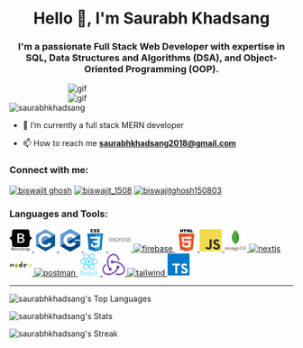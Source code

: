 <!--- - 👋 Hi, I’m @saurabhkhadsang
- 👀 I’m interested in ...
- 🌱 I’m currently learning ...
- 💞️ I’m looking to collaborate on ...
- 📫 How to reach me ...
--->

<h1 align="center">Hello 👋, I'm Saurabh Khadsang</h1>
<h3 align="center"> I'm a passionate Full Stack Web Developer with expertise in SQL, Data Structures and Algorithms (DSA), and Object-Oriented Programming (OOP). </h3>
<img align="right" alt="gif" width="400" src="https://user-images.githubusercontent.com/55389276/140866485-8fb1c876-9a8f-4d6a-98dc-08c4981eaf70.gif" <p align="left">
<img align="right" alt="gif" width="400" src="https://s6.gifyu.com/images/S4eGJ.gif" <p align="left">
 <img src="https://komarev.com/ghpvc/?username=saurabhkhadsang&label=Profile%20views&color=0e75b6&style=flat" alt="saurabhkhadsang" /> </p>

- 🌱 I’m currently a full stack MERN developer 

- 📫 How to reach me **saurabhkhadsang2018@gmail.com**


<h3 align="left">Connect with me:</h3>
<p align="left">
<a href="https://www.linkedin.com/in/saurabhkhadsang" target="blank"><img align="center" src="https://raw.githubusercontent.com/rahuldkjain/github-profile-readme-generator/master/src/images/icons/Social/linked-in-alt.svg" alt="biswajit ghosh" height="30" width="40" /></a>
<a href="https://instagram.com/saurabh.khadsang?igshid=NTc4MTIwNjQ2YQ==" target="blank"><img align="center" src="https://raw.githubusercontent.com/rahuldkjain/github-profile-readme-generator/master/src/images/icons/Social/instagram.svg" alt="biswajit_1508" height="30" width="40" /></a>
<a href="https://leetcode.com/saurabhkhadsang2018/" target="blank"><img align="center" src="https://raw.githubusercontent.com/rahuldkjain/github-profile-readme-generator/master/src/images/icons/Social/geeks-for-geeks.svg" alt="biswajitghosh150803" height="30" width="40" /></a>
</p>

<h3 align="left">Languages and Tools:</h3>
<p align="left"> <a href="https://getbootstrap.com" target="_blank" rel="noreferrer"> <img src="https://raw.githubusercontent.com/devicons/devicon/master/icons/bootstrap/bootstrap-plain-wordmark.svg" alt="bootstrap" width="40" height="40"/> </a> <a href="https://www.cprogramming.com/" target="_blank" rel="noreferrer"> <img src="https://raw.githubusercontent.com/devicons/devicon/master/icons/c/c-original.svg" alt="c" width="40" height="40"/> </a> <a href="https://www.w3schools.com/cpp/" target="_blank" rel="noreferrer"> <img src="https://raw.githubusercontent.com/devicons/devicon/master/icons/cplusplus/cplusplus-original.svg" alt="cplusplus" width="40" height="40"/> </a> <a href="https://www.w3schools.com/css/" target="_blank" rel="noreferrer"> <img src="https://raw.githubusercontent.com/devicons/devicon/master/icons/css3/css3-original-wordmark.svg" alt="css3" width="40" height="40"/> </a> <a href="https://expressjs.com" target="_blank" rel="noreferrer"> <img src="https://raw.githubusercontent.com/devicons/devicon/master/icons/express/express-original-wordmark.svg" alt="express" width="40" height="40"/> </a> <a href="https://firebase.google.com/" target="_blank" rel="noreferrer"> <img src="https://www.vectorlogo.zone/logos/firebase/firebase-icon.svg" alt="firebase" width="40" height="40"/> </a> <a href="https://www.w3.org/html/" target="_blank" rel="noreferrer"> <img src="https://raw.githubusercontent.com/devicons/devicon/master/icons/html5/html5-original-wordmark.svg" alt="html5" width="40" height="40"/> </a> <a href="https://developer.mozilla.org/en-US/docs/Web/JavaScript" target="_blank" rel="noreferrer"> <img src="https://raw.githubusercontent.com/devicons/devicon/master/icons/javascript/javascript-original.svg" alt="javascript" width="40" height="40"/> </a> <a href="https://www.mongodb.com/" target="_blank" rel="noreferrer"> <img src="https://raw.githubusercontent.com/devicons/devicon/master/icons/mongodb/mongodb-original-wordmark.svg" alt="mongodb" width="40" height="40"/> </a> <a href="https://nextjs.org/" target="_blank" rel="noreferrer"> <img src="https://cdn.worldvectorlogo.com/logos/nextjs-2.svg" alt="nextjs" width="40" height="40"/> </a> <a href="https://nodejs.org" target="_blank" rel="noreferrer"> <img src="https://raw.githubusercontent.com/devicons/devicon/master/icons/nodejs/nodejs-original-wordmark.svg" alt="nodejs" width="40" height="40"/> </a> <a href="https://postman.com" target="_blank" rel="noreferrer"> <img src="https://www.vectorlogo.zone/logos/getpostman/getpostman-icon.svg" alt="postman" width="40" height="40"/> </a> <a href="https://reactjs.org/" target="_blank" rel="noreferrer"> <img src="https://raw.githubusercontent.com/devicons/devicon/master/icons/react/react-original-wordmark.svg" alt="react" width="40" height="40"/> </a> <a href="https://redux.js.org" target="_blank" rel="noreferrer"> <img src="https://raw.githubusercontent.com/devicons/devicon/master/icons/redux/redux-original.svg" alt="redux" width="40" height="40"/> </a> <a href="https://tailwindcss.com/" target="_blank" rel="noreferrer"> <img src="https://www.vectorlogo.zone/logos/tailwindcss/tailwindcss-icon.svg" alt="tailwind" width="40" height="40"/> </a> <a href="https://www.typescriptlang.org/" target="_blank" rel="noreferrer"> <img src="https://raw.githubusercontent.com/devicons/devicon/master/icons/typescript/typescript-original.svg" alt="typescript" width="40" height="40"/> </a> </p>

<!---
![Saurabh's GitHub stats](https://github-readme-stats.vercel.app/api?username=saurabhkhadsang&theme=dark&show_icons=true)
![Saurabh's GitHub stats](https://github-readme-stats.vercel.app/api?username=saurabhkhadsang&theme=transparent&show_icons=true)
![Saurabh's GitHub stats](https://github-readme-stats.vercel.app/api?username=saurabhkhadsang&theme=react&show_icons=true)

---->

<hr>


![saurabhkhadsang's Top Languages](https://github-readme-stats.vercel.app/api/top-langs/?username=saurabhkhadsang&theme=react&show_icons=true&hide_border=true&layout=compact)



![saurabhkhadsang's Stats](https://github-readme-stats.vercel.app/api?username=saurabhkhadsang&theme=react&show_icons=true&hide_border=true&count_private=false)

![saurabhkhadsang's Streak](https://github-readme-streak-stats.herokuapp.com/?user=saurabhkhadsang&theme=react&hide_border=true)

<!---
<p><img align="left" src="https://github-readme-stats.vercel.app/api/top-langs?username=saurabhkhadsang&show_icons=true&locale=en&layout=compact" alt="saurabhkhadsang" /></p>

<p>&nbsp;<img align="center" src="https://github-readme-stats.vercel.app/api?username=saurabhkhadsang&show_icons=true&locale=en" alt="saurabhkhadsang" /></p>

<p><img align="center" src="https://github-readme-streak-stats.herokuapp.com/?user=saurabhkhadsang&" alt="saurabhkhadsang" /></p>

---->

<!---
saurabhkhadsang/saurabhkhadsang is a ✨ special ✨ repository because its `README.md` (this file) appears on your GitHub profile.
You can click the Preview link to take a look at your changes.
--->
